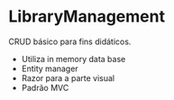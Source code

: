 # LibraryManagement
CRUD básico para fins didáticos.
- Utiliza in memory data base
- Entity manager
- Razor para a parte visual
- Padrão MVC
